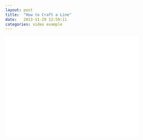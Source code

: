 ```yaml
---
layout: post
title:  "How to Craft a Line"
date:   2013-11-29 12:59:11
categories: video example
---
```


<iframe width="420" height="315" src="//www.youtube.com/embed/MxoWkgkPSiY" frameborder="0" allowfullscreen></iframe>